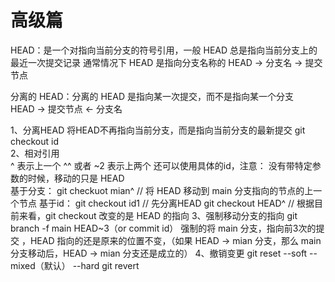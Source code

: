 # 高级篇  
HEAD：是一个对指向当前分支的符号引用，一般 HEAD 总是指向当前分支上的最近一次提交记录
通常情况下 HEAD 是指向分支名称的
HEAD -> 分支名 -> 提交节点

分离的 HEAD：分离的 HEAD 是指向某一次提交，而不是指向某一个分支  
HEAD -> 提交节点 <- 分支名

1、分离HEAD 
将HEAD不再指向当前分支，而是指向当前分支的最新提交 git checkout id  
2、相对引用  
^ 表示上一个 ^^ 或者 ~2 表示上两个 还可以使用具体的id，注意： 没有带特定参数的时候，移动的只是 HEAD  
基于分支：
git checkuot mian^ // 将 HEAD 移动到 main 分支指向的节点的上一个节点
基于id：
git checkout id1 // 先分离HEAD
git checkout HEAD^
// 根据目前来看，git checkout 改变的是 HEAD 的指向
3、强制移动分支的指向
git branch -f main HEAD~3（or commit id） 强制的将 main 分支，指向前3次的提交 ，HEAD 指向的还是原来的位置不变，（如果 HEAD -> mian 分支，那么 main 分支移动后，HEAD -> mian 分支还是成立的）
4、撤销变更
git reset
  --soft
  --mixed（默认）
  --hard
git revert 